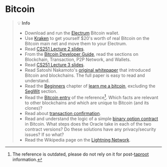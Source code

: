# Bitcoin

> 💡 **Info**
> * Download and run the [Electrum](https://bitcoin.org/en/wallets/desktop/mac/electrum/?step=5\&platform=mac\&important=control\&user=beginner) Bitcoin wallet.
> * Use [Kraken](https://www.kraken.com/) to get yourself $20's worth of real Bitcoin on the Bitcoin main net and move them to your Electrum.
> * Read [CS251 Lecture 2 slides](https://cs251.stanford.edu/lectures/lecture2.pdf).
> * From the [Bitcoin Developer Guide](https://bitcoin.org/en/developer-reference), read the sections on Blockchain, Transaction, P2P Network, and Wallets.
> * Read [CS251 Lecture 3 slides](https://cs251.stanford.edu/lectures/lecture3.pdf).
> * Read Satoshi Nakamoto's [original whitepaper](https://bitcoin.org/bitcoin.pdf) that introduced Bitcoin and blockchains. The full paper is easy to read and understand.
> * Read the [Beginners](https://learnmeabitcoin.com/beginners/) chapter of [learn me a bitcoin](https://learnmeabitcoin.com/), excluding the [SegWit](https://learnmeabitcoin.com/beginners/guide/segwit/) section.
> * Read the [Bitcoin entry](https://en.bitcoin.it/wiki/Bitcoin) of the reference[^1]. Which facts are relevant to other blockchains and which are unique to Bitcoin (and its clones)?
> * Read about [transaction confirmation](https://en.bitcoin.it/wiki/Confirmation).
> * Read and understand the logic of a simple [binary option contract](https://en.bitcoin.it/wiki/Binary_options) in Bitcoin. What steps does the Oracle take in each of the two contract versions? Do these solutions have any privacy/security issues? If so what?
> * Read the Wikipedia page on the [Lightning Network](https://en.wikipedia.org/wiki/Lightning_Network).

[^1]: The reference is outdated, please do not rely on it for post-[taproot](https://learnmeabitcoin.com/technical/upgrades/taproot/) information.